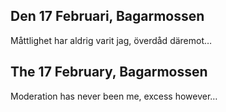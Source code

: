 

Den 17 Februari, Bagarmossen
----------------------------

Måttlighet har aldrig varit jag, överdåd däremot…



The 17 February, Bagarmossen
----------------------------

Moderation has never been me, excess however…
